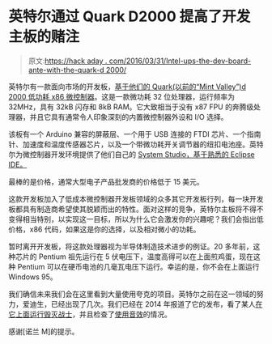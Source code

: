 # 英特尔通过 Quark D2000 提高了开发主板的赌注

> 原文:[https://hack aday . com/2016/03/31/Intel-ups-the-dev-board-ante-with-the-quark-d 2000/](https://hackaday.com/2016/03/31/intel-ups-the-dev-board-ante-with-the-quark-d2000/)

英特尔有一款面向市场的开发板，[基于他们的 Quark(以前的“Mint Valley”)d 2000 低功耗 x86 微控制器](http://www.intel.com/content/www/us/en/embedded/products/quark/mcu/d2000/overview.html)。这是一款微功耗 32 位处理器，运行频率为 32MHz，具有 32kB 闪存和 8kB RAM。它大致相当于没有 x87 FPU 的奔腾级处理器，并且它具有通常令人印象深刻的内置微控制器外设和 I/O 选择。

该板有一个 Arduino 兼容的屏蔽层、一个用于 USB 连接的 FTDI 芯片、一个指南针、加速度和温度传感器芯片，以及一个带微功耗开关调节器的纽扣电池座。英特尔为微控制器开发环境提供了他们自己的 [System Studio，基于熟悉的 Eclipse IDE。](https://software.intel.com/en-us/intel-system-studio-microcontrollers)

最棒的是价格，通常大型电子产品批发商的价格低于 15 美元。

这款开发板加入了低成本微控制器开发板领域的众多其它开发板行列，每一块开发板都具有制造商希望使其脱颖而出的特性。面对这样的竞争，英特尔主板将不得不变得相当特别，以实现这一目标，所以为什么它会激发你的兴趣呢？我们会指出低价格，x86 代码，如果这是你的选择，以及相对微小的功耗。

暂时离开开发板，将这款处理器视为半导体制造技术进步的例证。20 多年前，这种芯片的 Pentium 祖先运行在 5 伏电压下，温度高得可以在上面煎鸡蛋，现在这种 Pentium 可以在硬币电池的几毫瓦电压下运行。幸运的是，你不会在上面运行 Windows 95。

我们确信未来我们会在这里看到大量使用夸克的项目。英特尔之前在这一领域的努力，爱迪生，已经出现了几次。我们已经在 2014 年报道了它的发布，看了某人[在它上面运行毁灭战士](http://hackaday.com/2015/01/10/running-doom-on-the-intel-edison/)，并且检查了[使用音效](http://hackaday.com/2015/12/02/audio-effects-on-the-intel-edison/)的情况。

感谢[诺兰 M]的提示。